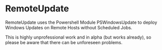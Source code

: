 # RemoteUpdate
RemoteUpdate uses the Powershell Module PSWindowsUpdate to deploy Windows Updates on Remote Hosts without Scheduled Jobs.

This is highly unprofessional work and in alpha (but works already), so please be aware that there can be unforeseen problems.
